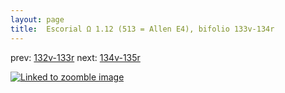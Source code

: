 ```yaml
---
layout: page
title:  Escorial Ω 1.12 (513 = Allen E4), bifolio 133v-134r
---
```


prev: [132v-133r](../132v-133r/) next: [134v-135r](../134v-135r/)



[![Linked to zoomble image](http://www.homermultitext.org/iipsrv?IIIF=/project/homer/pyramidal/deepzoom/hmt/e3bifolio/v1/E3_133v_134r.tif/full/2000,/0/default.jpg)](http://www.homermultitext.org/ict2/?urn=urn:cite2:hmt:e3bifolio.v1:E3_133v_134r)

